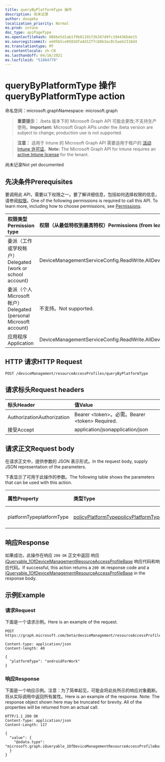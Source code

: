 ```yaml
---
title: queryByPlatformType 操作
description: 尚未记录
author: dougeby
localization_priority: Normal
ms.prod: intune
doc_type: apiPageType
ms.openlocfilehash: 086be5d1ab1f9b01191f3b34749fc194436bde15
ms.sourcegitcommit: ed45b5ce0583dfa4d12f7cb0b3ac0c5aeb2318d4
ms.translationtype: MT
ms.contentlocale: zh-CN
ms.lasthandoff: 04/16/2021
ms.locfileid: "51864779"
---
```

# <a name="querybyplatformtype-action"></a><span data-ttu-id="2777c-103">queryByPlatformType 操作</span><span class="sxs-lookup"><span data-stu-id="2777c-103">queryByPlatformType action</span></span>

<span data-ttu-id="2777c-104">命名空间：microsoft.graph</span><span class="sxs-lookup"><span data-stu-id="2777c-104">Namespace: microsoft.graph</span></span>

> <span data-ttu-id="2777c-105">**重要提示：** /beta 版本下的 Microsoft Graph API 可能会更改;不支持生产使用。</span><span class="sxs-lookup"><span data-stu-id="2777c-105">**Important:** Microsoft Graph APIs under the /beta version are subject to change; production use is not supported.</span></span>

> <span data-ttu-id="2777c-106">**注意：** 适用于 Intune 的 Microsoft Graph API 需要适用于租户的 [活动 Intune 许可证](https://go.microsoft.com/fwlink/?linkid=839381)。</span><span class="sxs-lookup"><span data-stu-id="2777c-106">**Note:** The Microsoft Graph API for Intune requires an [active Intune license](https://go.microsoft.com/fwlink/?linkid=839381) for the tenant.</span></span>

<span data-ttu-id="2777c-107">尚未记录</span><span class="sxs-lookup"><span data-stu-id="2777c-107">Not yet documented</span></span>

## <a name="prerequisites"></a><span data-ttu-id="2777c-108">先决条件</span><span class="sxs-lookup"><span data-stu-id="2777c-108">Prerequisites</span></span>
<span data-ttu-id="2777c-p101">要调用此 API，需要以下权限之一。要了解详细信息，包括如何选择权限的信息，请参阅[权限](/graph/permissions-reference)。</span><span class="sxs-lookup"><span data-stu-id="2777c-p101">One of the following permissions is required to call this API. To learn more, including how to choose permissions, see [Permissions](/graph/permissions-reference).</span></span>

|<span data-ttu-id="2777c-111">权限类型</span><span class="sxs-lookup"><span data-stu-id="2777c-111">Permission type</span></span>|<span data-ttu-id="2777c-112">权限（从最低特权到最高特权）</span><span class="sxs-lookup"><span data-stu-id="2777c-112">Permissions (from least to most privileged)</span></span>|
|:---|:---|
|<span data-ttu-id="2777c-113">委派（工作或学校帐户）</span><span class="sxs-lookup"><span data-stu-id="2777c-113">Delegated (work or school account)</span></span>|<span data-ttu-id="2777c-114">DeviceManagementServiceConfig.ReadWrite.All</span><span class="sxs-lookup"><span data-stu-id="2777c-114">DeviceManagementServiceConfig.ReadWrite.All</span></span>|
|<span data-ttu-id="2777c-115">委派（个人 Microsoft 帐户）</span><span class="sxs-lookup"><span data-stu-id="2777c-115">Delegated (personal Microsoft account)</span></span>|<span data-ttu-id="2777c-116">不支持。</span><span class="sxs-lookup"><span data-stu-id="2777c-116">Not supported.</span></span>|
|<span data-ttu-id="2777c-117">应用程序</span><span class="sxs-lookup"><span data-stu-id="2777c-117">Application</span></span>|<span data-ttu-id="2777c-118">DeviceManagementServiceConfig.ReadWrite.All</span><span class="sxs-lookup"><span data-stu-id="2777c-118">DeviceManagementServiceConfig.ReadWrite.All</span></span>|

## <a name="http-request"></a><span data-ttu-id="2777c-119">HTTP 请求</span><span class="sxs-lookup"><span data-stu-id="2777c-119">HTTP Request</span></span>
<!-- {
  "blockType": "ignored"
}
-->
``` http
POST /deviceManagement/resourceAccessProfiles/queryByPlatformType
```

## <a name="request-headers"></a><span data-ttu-id="2777c-120">请求标头</span><span class="sxs-lookup"><span data-stu-id="2777c-120">Request headers</span></span>
|<span data-ttu-id="2777c-121">标头</span><span class="sxs-lookup"><span data-stu-id="2777c-121">Header</span></span>|<span data-ttu-id="2777c-122">值</span><span class="sxs-lookup"><span data-stu-id="2777c-122">Value</span></span>|
|:---|:---|
|<span data-ttu-id="2777c-123">Authorization</span><span class="sxs-lookup"><span data-stu-id="2777c-123">Authorization</span></span>|<span data-ttu-id="2777c-124">Bearer &lt;token&gt;。必需。</span><span class="sxs-lookup"><span data-stu-id="2777c-124">Bearer &lt;token&gt; Required.</span></span>|
|<span data-ttu-id="2777c-125">接受</span><span class="sxs-lookup"><span data-stu-id="2777c-125">Accept</span></span>|<span data-ttu-id="2777c-126">application/json</span><span class="sxs-lookup"><span data-stu-id="2777c-126">application/json</span></span>|

## <a name="request-body"></a><span data-ttu-id="2777c-127">请求正文</span><span class="sxs-lookup"><span data-stu-id="2777c-127">Request body</span></span>
<span data-ttu-id="2777c-128">在请求正文中，提供参数的 JSON 表示形式。</span><span class="sxs-lookup"><span data-stu-id="2777c-128">In the request body, supply JSON representation of the parameters.</span></span>

<span data-ttu-id="2777c-129">下表显示了可用于此操作的参数。</span><span class="sxs-lookup"><span data-stu-id="2777c-129">The following table shows the parameters that can be used with this action.</span></span>

|<span data-ttu-id="2777c-130">属性</span><span class="sxs-lookup"><span data-stu-id="2777c-130">Property</span></span>|<span data-ttu-id="2777c-131">类型</span><span class="sxs-lookup"><span data-stu-id="2777c-131">Type</span></span>|<span data-ttu-id="2777c-132">说明</span><span class="sxs-lookup"><span data-stu-id="2777c-132">Description</span></span>|
|:---|:---|:---|
|<span data-ttu-id="2777c-133">platformType</span><span class="sxs-lookup"><span data-stu-id="2777c-133">platformType</span></span>|[<span data-ttu-id="2777c-134">policyPlatformType</span><span class="sxs-lookup"><span data-stu-id="2777c-134">policyPlatformType</span></span>](../resources/intune-shared-policyplatformtype.md)|<span data-ttu-id="2777c-135">尚未记录</span><span class="sxs-lookup"><span data-stu-id="2777c-135">Not yet documented</span></span>|



## <a name="response"></a><span data-ttu-id="2777c-136">响应</span><span class="sxs-lookup"><span data-stu-id="2777c-136">Response</span></span>
<span data-ttu-id="2777c-137">如果成功，此操作在响应 `200 OK` 正文中返回 响应 [iQueryable_1OfDeviceManagementResourceAccessProfileBase](../resources/intune-rapolicy-iqueryable_1ofdevicemanagementresourceaccessprofilebase.md) 响应代码和响应代码。</span><span class="sxs-lookup"><span data-stu-id="2777c-137">If successful, this action returns a `200 OK` response code and a [iQueryable_1OfDeviceManagementResourceAccessProfileBase](../resources/intune-rapolicy-iqueryable_1ofdevicemanagementresourceaccessprofilebase.md) in the response body.</span></span>

## <a name="example"></a><span data-ttu-id="2777c-138">示例</span><span class="sxs-lookup"><span data-stu-id="2777c-138">Example</span></span>

### <a name="request"></a><span data-ttu-id="2777c-139">请求</span><span class="sxs-lookup"><span data-stu-id="2777c-139">Request</span></span>
<span data-ttu-id="2777c-140">下面是一个请求示例。</span><span class="sxs-lookup"><span data-stu-id="2777c-140">Here is an example of the request.</span></span>
``` http
POST https://graph.microsoft.com/beta/deviceManagement/resourceAccessProfiles/queryByPlatformType

Content-type: application/json
Content-length: 40

{
  "platformType": "androidForWork"
}
```

### <a name="response"></a><span data-ttu-id="2777c-141">响应</span><span class="sxs-lookup"><span data-stu-id="2777c-141">Response</span></span>
<span data-ttu-id="2777c-p102">下面是一个响应示例。注意：为了简单起见，可能会将此处所示的响应对象截断。将从实际调用中返回所有属性。</span><span class="sxs-lookup"><span data-stu-id="2777c-p102">Here is an example of the response. Note: The response object shown here may be truncated for brevity. All of the properties will be returned from an actual call.</span></span>
``` http
HTTP/1.1 200 OK
Content-Type: application/json
Content-Length: 117

{
  "value": {
    "@odata.type": "microsoft.graph.iQueryable_1OfDeviceManagementResourceAccessProfileBase"
  }
}
```





